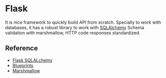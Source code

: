 # Flask

It is nice framework to quickly build API from scratch. Specially to work with
databases, it has a robust library to work with [SQLAlchemy](../sqlalchemy)
Schema validation with marshmallow, HTTP code responses standardized.

## Reference

- [Flask SQLALchemy](https://flask-sqlalchemy.palletsprojects.com/en/2.x/)
- [Blueprints](https://flask-restplus.readthedocs.io/en/stable/scaling.html#use-with-blueprints)
- [Marshmallow](https://flask-marshmallow.readthedocs.io/en/latest/)
